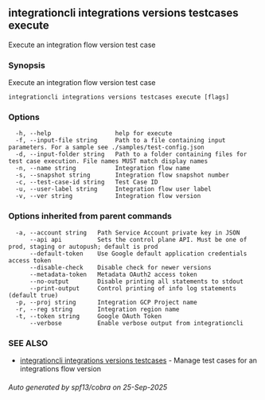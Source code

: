 ## integrationcli integrations versions testcases execute

Execute an integration flow version test case

### Synopsis

Execute an integration flow version test case

```
integrationcli integrations versions testcases execute [flags]
```

### Options

```
  -h, --help                  help for execute
  -f, --input-file string     Path to a file containing input parameters. For a sample see ./samples/test-config.json
  -d, --input-folder string   Path to a folder containing files for test case execution. File names MUST match display names
  -n, --name string           Integration flow name
  -s, --snapshot string       Integration flow snapshot number
  -c, --test-case-id string   Test Case ID
  -u, --user-label string     Integration flow user label
  -v, --ver string            Integration flow version
```

### Options inherited from parent commands

```
  -a, --account string   Path Service Account private key in JSON
      --api api          Sets the control plane API. Must be one of prod, staging or autopush; default is prod
      --default-token    Use Google default application credentials access token
      --disable-check    Disable check for newer versions
      --metadata-token   Metadata OAuth2 access token
      --no-output        Disable printing all statements to stdout
      --print-output     Control printing of info log statements (default true)
  -p, --proj string      Integration GCP Project name
  -r, --reg string       Integration region name
  -t, --token string     Google OAuth Token
      --verbose          Enable verbose output from integrationcli
```

### SEE ALSO

* [integrationcli integrations versions testcases](integrationcli_integrations_versions_testcases.md)	 - Manage test cases for an integrations flow version

###### Auto generated by spf13/cobra on 25-Sep-2025
